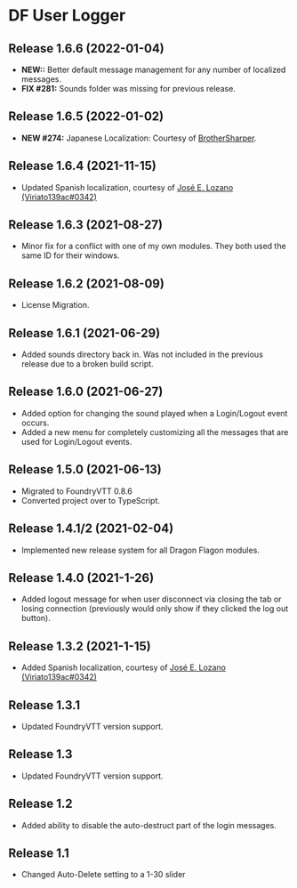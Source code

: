 # DF User Logger

## Release 1.6.6 (2022-01-04)
- **NEW::** Better default message management for any number of localized messages.
- **FIX #281:** Sounds folder was missing for previous release.

## Release 1.6.5 (2022-01-02)
- **NEW #274:** Japanese Localization: Courtesy of [BrotherSharper](https://github.com/BrotherSharper).

## Release 1.6.4 (2021-11-15)
- Updated Spanish localization, courtesy of [José E. Lozano (Viriato139ac#0342)](https://github.com/lozalojo)

## Release 1.6.3 (2021-08-27)
- Minor fix for a conflict with one of my own modules. They both used the same ID for their windows.

## Release 1.6.2 (2021-08-09)
- License Migration.

## Release 1.6.1 (2021-06-29)
- Added sounds directory back in. Was not included in the previous release due to a broken build script.

## Release 1.6.0 (2021-06-27)
- Added option for changing the sound played when a Login/Logout event occurs.
- Added a new menu for completely customizing all the messages that are used for Login/Logout events.

## Release 1.5.0 (2021-06-13)
- Migrated to FoundryVTT 0.8.6
- Converted project over to TypeScript.

## Release 1.4.1/2 (2021-02-04)
- Implemented new release system for all Dragon Flagon modules.

## Release 1.4.0 (2021-1-26)
- Added logout message for when user disconnect via closing the tab or losing connection (previously would only show if they clicked the log out button).

## Release 1.3.2 (2021-1-15)
- Added Spanish localization, courtesy of [José E. Lozano (Viriato139ac#0342)](https://github.com/lozalojo)

## Release 1.3.1
- Updated FoundryVTT version support.

## Release 1.3
- Updated FoundryVTT version support.

## Release 1.2
- Added ability to disable the auto-destruct part of the login messages.

## Release 1.1
- Changed Auto-Delete setting to a 1-30 slider